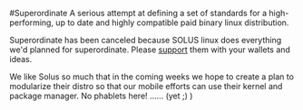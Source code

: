 #Superordinate
A serious attempt at defining a set of standards for a high-performing, up to date and highly compatible paid binary linux distribution.  

Superordinate has been canceled because SOLUS linux does everything we'd planned for superordinate.  Please [support](https://solus-project.com/) them with your wallets and ideas.  

We like Solus so much that in the coming weeks we hope to create a plan to modularize their distro so that our mobile efforts can use their kernel and package manager.  No phablets here! ...... (yet ;) )

